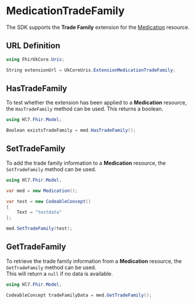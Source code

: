 ---
---

# MedicationTradeFamily

The SDK supports the **Trade Family** extension for the [Medication](/docs/resources/res-medication) resource.

  
## URL Definition

``` csharp
using FhirUkCore.Uris;

String extensionUrl = UkCoreUris.ExtensionMedicationTradeFamily;
```
## HasTradeFamily

To test whether the extension has been applied to a **Medication** resource, the `HasTradeFamily` method can be used. This returns a boolean.
``` csharp
using Hl7.Fhir.Model;

Boolean existsTradeFamily = med.HasTradeFamily();
```

## SetTradeFamily

To add the trade family information to a **Medication** resource, the `SetTradeFamily` method can be used.  

``` csharp
using Hl7.Fhir.Model;

var med = new Medication();

var test = new CodeableConcept()
{
    Text = "testdata"
};

med.SetTradeFamily(test);
```

## GetTradeFamily

To retrieve the trade family information from a **Medication** resource, the `GetTradeFamily` method can be used.  
This will return a `null` if no data is available.
``` csharp
using Hl7.Fhir.Model;

CodeableConcept tradeFamilyData = med.GetTradeFamily();
```

